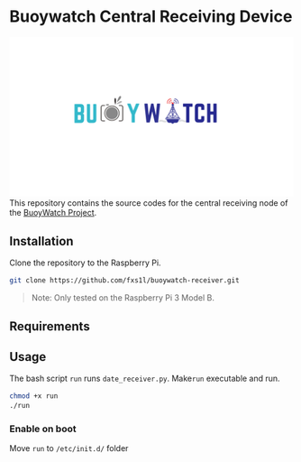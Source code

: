 # Buoywatch Central Receiving Device
![buoywatch_logo.png](https://github.com/fxs1l/Buoywatch/blob/master/images/buoywatch_logo.png "BuoyWatch Logo")
This repository contains the source codes for the central receiving node of the [BuoyWatch Project](https://github.com/fxs1l/BuoyWatch). 

## Installation 
Clone the repository to the Raspberry Pi.
```bash
git clone https://github.com/fxs1l/buoywatch-receiver.git
```
> Note: Only tested on the Raspberry Pi 3 Model B.

## Requirements

## Usage
The bash script ``run`` runs ``date_receiver.py``. Make``run`` executable and run.
```bash 
chmod +x run
./run
```
### Enable on boot
Move ``run`` to ``/etc/init.d/`` folder
